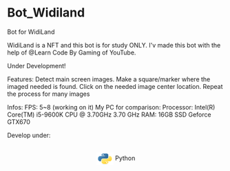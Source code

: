 # Bot_Widiland
Bot for WidiLand

WidiLand is a NFT and this bot is for study ONLY.
I'v made this bot with the help of @Learn Code By Gaming of YouTube.

Under Development!

Features:
  Detect main screen images.
  Make a square/marker where the imaged needed is found.
  Click on the needed image center location.
  Repeat the process for many images
  
  
Infos:
FPS: 5~8 (working on it)
My PC for comparison:
Processor: Intel(R) Core(TM) i5-9600K CPU @ 3.70GHz   3.70 GHz
RAM: 16GB
SSD
Geforce GTX670

Develop under:
<div style="display: inline_block" align="center"><br>
    <img align="center" height="30" width="40" src="https://raw.githubusercontent.com/devicons/devicon/master/icons/python/python-original.svg"> Python
</div>

